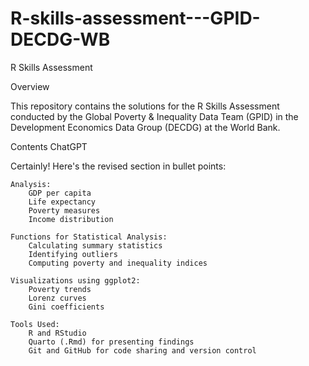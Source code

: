 # R-skills-assessment---GPID-DECDG-WB
R Skills Assessment

Overview

This repository contains the solutions for the R Skills Assessment conducted by the Global Poverty & Inequality Data Team (GPID) in the Development Economics Data Group (DECDG) at the World Bank.

Contents
ChatGPT

Certainly! Here's the revised section in bullet points:

    Analysis:
        GDP per capita
        Life expectancy
        Poverty measures
        Income distribution

    Functions for Statistical Analysis:
        Calculating summary statistics
        Identifying outliers
        Computing poverty and inequality indices

    Visualizations using ggplot2:
        Poverty trends
        Lorenz curves
        Gini coefficients

    Tools Used:
        R and RStudio
        Quarto (.Rmd) for presenting findings
        Git and GitHub for code sharing and version control
